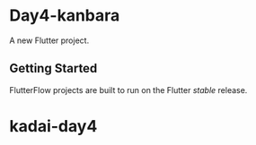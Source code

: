 # Day4-kanbara

A new Flutter project.

## Getting Started

FlutterFlow projects are built to run on the Flutter _stable_ release.
# kadai-day4
